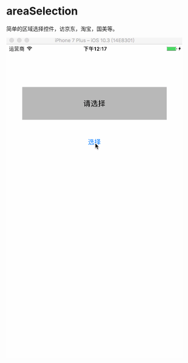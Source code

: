# areaSelection

简单的区域选择控件，访京东，淘宝，国美等。

![GIF](https://github.com/sunnyXn/areaSelection/blob/master/capture.gif)
